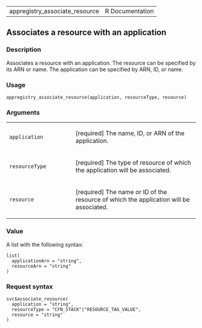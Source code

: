 <table style="width: 100%;">
<tbody>
<tr class="odd">
<td>appregistry_associate_resource</td>
<td style="text-align: right;">R Documentation</td>
</tr>
</tbody>
</table>

## Associates a resource with an application

### Description

Associates a resource with an application. The resource can be specified
by its ARN or name. The application can be specified by ARN, ID, or
name.

### Usage

    appregistry_associate_resource(application, resourceType, resource)

### Arguments

<table>
<colgroup>
<col style="width: 35%" />
<col style="width: 65%" />
</colgroup>
<tbody>
<tr class="odd">
<td><code
id="appregistry_associate_resource_:_application">application</code></td>
<td><p>[required] The name, ID, or ARN of the application.</p></td>
</tr>
<tr class="even">
<td><code
id="appregistry_associate_resource_:_resourceType">resourceType</code></td>
<td><p>[required] The type of resource of which the application will be
associated.</p></td>
</tr>
<tr class="odd">
<td><code
id="appregistry_associate_resource_:_resource">resource</code></td>
<td><p>[required] The name or ID of the resource of which the
application will be associated.</p></td>
</tr>
</tbody>
</table>

### Value

A list with the following syntax:

    list(
      applicationArn = "string",
      resourceArn = "string"
    )

### Request syntax

    svc$associate_resource(
      application = "string",
      resourceType = "CFN_STACK"|"RESOURCE_TAG_VALUE",
      resource = "string"
    )
